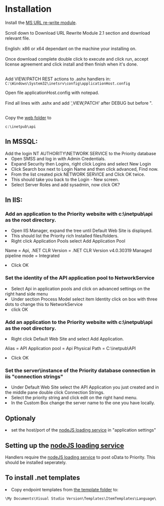 <h1>Installation</h1>
Install the <a href="https://www.iis.net/downloads/microsoft/url-rewrite">MS URL re-write module</a>.<br><br>
Scroll down to Download URL Rewrite Module 2.1 section and download relevant file.<br><br>
English: x86 or x64 dependant on the machine your installing on.<br><br>
Once download complete double click to execute and click run, accept license agreement and click install and then finish when it's done.<br><br>

Add VIEW/PATCH REST actions to .ashx handlers in:
```C:\Windows\System32\inetsrv\config\applicationHost.config```

Open file applicationHost.config with notepad.<br><br>
Find all lines with .ashx and add ',VIEW,PATCH' after DEBUG but before ".<br><br>

Copy the <a href="https://github.com/SimonBarnett/api/api.zip">web folder</a> to 

```c:\inetpub\api```

<h2>In MSSQL:</h2>
Add the login NT AUTHORITY\NETWORK SERVICE to the Priority database
<li>Open SMSS and log in with Admin Credentials.
<li>Expand Security then Logins, right click Logins and select New Login
<li>Click Search box next to Login Name and then click advanced, Find now.
<li>From the list created pick NETWORK SERVICE and Click OK twice.
<li>This should take you back to the Login - New screen.
<li>Select Server Roles and add sysadmin, now click OK?

<h2>In IIS:</h2>
<h3>Add an application to the Priority website with c:\inetpub\api as the root directory.</h3>
<li>Open IIS Manager, expand the tree until Default Web Site is displayed.
<li>This should list the Priority rich Installed files/folders. 
<li>Right click Application Pools select Add Application Pool

Name = Api, 
.NET CLR Version = .NET CLR Version v4.0.30319
Managed pipeline mode = Integrated

<li>Click OK


<h3>Set the identity of the API application pool to NetworkService</h3>
<li>Select Api in application pools and click on advanced settings on the right hand side menu
<li>Under section Process Model select item Identity click on box with three dots to change this to NetworkService
<li>click OK

<h3>Add an application to the Priority website with c:\inetpub\api as the root directory.</h3>
<li>Right click Default Web Site and select Add Application.

Alias = API
Application pool = Api
Physical Path = C:\inetpub\API

<li>Click OK

<h3>Set the server\instance of the Priority database connection in iis "connection strings"	</h3>
<li>Under Default Web Site select the API Application you just created and in the middle pane double click Connection Strings. 
<li>Select the priority string and click edit on the right hand menu. 
<li>In the Custom Box change the server name to the one you have locally.

<h2>Optionaly</h2> 
<li>set the host/port of the <a href="https://github.com/SimonBarnett/apiLoad">nodeJS loading service</a> in "application settings"

<h2>Setting up the <a href="https://github.com/SimonBarnett/apiLoad">nodeJS loading service</a></h2>
Handlers require the <a href="https://github.com/SimonBarnett/apiLoad">nodeJS loading service</a> to post oData to Priority. This should be installed seperately.

<h2>To install .net templates</h2>
<li>Copy endpoint templates from <a href="https://localhost/api/templates">the template folder</a> to:

```\My Documents\Visual Studio Version\Templates\ItemTemplates\Language\```